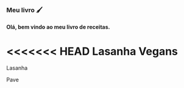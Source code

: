 ### Meu livro :paintbrush:	

#### Olá, bem vindo ao meu livro de receitas.	

<<<<<<< HEAD
Lasanha Vegans
=======
Lasanha

Pave
